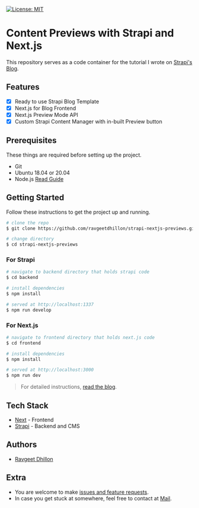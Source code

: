 [![License: MIT](https://img.shields.io/badge/License-MIT-yellow.svg)](https://opensource.org/licenses/MIT)

# Content Previews with Strapi and Next.js

This repository serves as a code container for the tutorial I wrote on [Strapi's Blog](https://blog.ravgeet.in/handling-previews-in-a-headless-architecture-strapi-and-nextjs).

## Features

- [x] Ready to use Strapi Blog Template
- [x] Next.js for Blog Frontend 
- [x] Next.js Preview Mode API
- [x] Custom Strapi Content Manager with in-built Preview button

## Prerequisites

These things are required before setting up the project.

- Git
- Ubuntu 18.04 or 20.04
- Node.js [Read Guide](https://www.digitalocean.com/community/tutorials/how-to-install-node-js-on-ubuntu-20-04)

## Getting Started

Follow these instructions to get the project up and running.

```bash
# clone the repo
$ git clone https://github.com/ravgeetdhillon/strapi-nextjs-previews.git

# change directory
$ cd strapi-nextjs-previews
```

### For Strapi

```bash
# navigate to backend directory that holds strapi code
$ cd backend

# install dependencies
$ npm install

# served at http://localhost:1337
$ npm run develop
```

### For Next.js

```bash
# navigate to frontend directory that holds next.js code
$ cd frontend

# install dependencies
$ npm install

# served at http://localhost:3000
$ npm run dev
```

> For detailed instructions, [read the blog](https://blog.ravgeet.in/handling-previews-in-a-headless-architecture-strapi-and-nextjs).

## Tech Stack

* [Next](https://nextjs.org/) - Frontend
* [Strapi](https://strapi.io/) - Backend and CMS

## Authors

- [Ravgeet Dhillon](https://github.com/ravgeetdhillon)

## Extra

- You are welcome to make [issues and feature requests](https://github.com/ravgeetdhillon/strapi-nextjs-previews/issues).
- In case you get stuck at somewhere, feel free to contact at [Mail](mailto:ravgeetdhillon@gmail.com).
